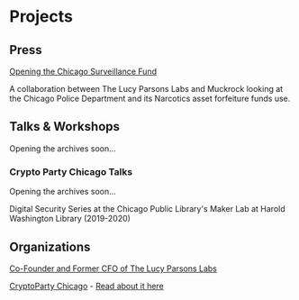 # Projects

## Press
[Opening the Chicago Surveillance Fund](https://www.muckrock.com/project/opening-the-chicago-surveillance-fund-25/)

A collaboration between The Lucy Parsons Labs and Muckrock looking at the Chicago Police Department and its Narcotics asset forfeiture funds use. 

## Talks & Workshops

Opening the archives soon...

### Crypto Party Chicago Talks

Opening the archives soon...

Digital Security Series at the Chicago Public Library's Maker Lab at Harold Washington Library (2019-2020)

## Organizations

[Co-Founder and Former CFO of The Lucy Parsons Labs](https://lucyparsonslabs.com/) 

[CryptoParty Chicago](https://www.cryptoparty.in/chicago) - [Read about it here](https://chicagoreader.com/news-politics/tales-from-the-crypto-party/)
